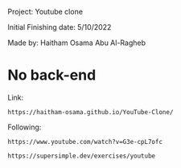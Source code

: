 Project: Youtube clone

Initial Finishing date: 5/10/2022

Made by: Haitham  Osama Abu Al-Ragheb

# No back-end

Link:

    https://haitham-osama.github.io/YouTube-Clone/

Following:

    https://www.youtube.com/watch?v=G3e-cpL7ofc

    https://supersimple.dev/exercises/youtube
    
